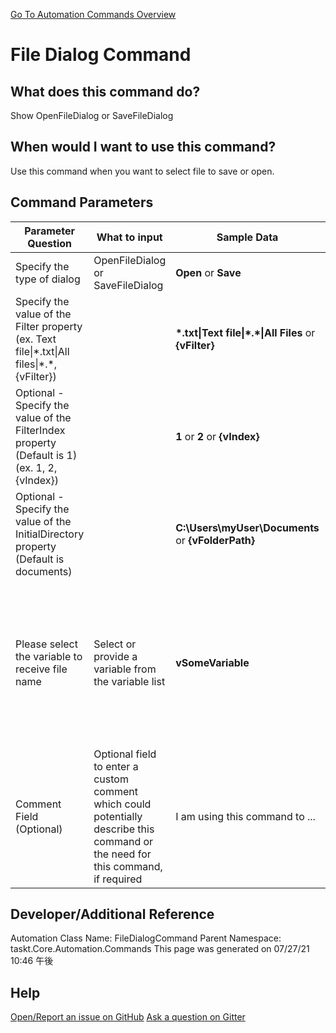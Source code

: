 <!--TITLE: File Dialog Command -->
<!-- SUBTITLE: a command in the Input Commands group. -->
[Go To Automation Commands Overview](/automation-commands.md)


# File Dialog Command


## What does this command do?
Show OpenFileDialog or SaveFileDialog


## When would I want to use this command?
Use this command when you want to select file to save or open.


## Command Parameters
| Parameter Question   	| What to input  	|  Sample Data 	| Remarks  	|
| ---                    | ---               | ---           | ---       |
|Specify the type of dialog|OpenFileDialog or SaveFileDialog|**Open** or **Save**||
|Specify the value of the Filter property (ex. Text file\|\*.txt\|All files\|\*.\*, {vFilter})||**\*.txt\|Text file\|\*.\*\|All Files** or **{vFilter}**||
|Optional - Specify the value of the FilterIndex property (Default is 1) (ex. 1, 2, {vIndex})||**1** or **2** or **{vIndex}**||
|Optional - Specify the value of the InitialDirectory property (Default is documents)||**C:\Users\myUser\Documents** or **{vFolderPath}**||
|Please select the variable to receive file name|Select or provide a variable from the variable list|**vSomeVariable**|If you have enabled the setting **Create Missing Variables at Runtime** then you are not required to pre-define your variables, however, it is highly recommended.|
|Comment Field (Optional)|Optional field to enter a custom comment which could potentially describe this command or the need for this command, if required|I am using this command to ...|Optional|


## Developer/Additional Reference
Automation Class Name: FileDialogCommand
Parent Namespace: taskt.Core.Automation.Commands
This page was generated on 07/27/21 10:46 午後


## Help
[Open/Report an issue on GitHub](https://github.com/saucepleez/taskt/issues/new)
[Ask a question on Gitter](https://gitter.im/taskt-rpa/Lobby)
